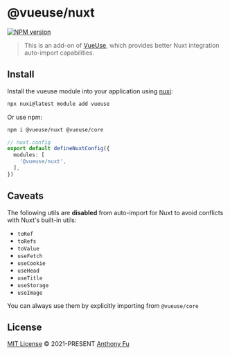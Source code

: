 # @vueuse/nuxt

[![NPM version](https://img.shields.io/npm/v/@vueuse/nuxt?color=a1b858)](https://www.npmjs.com/package/@vueuse/nuxt)

> This is an add-on of [VueUse](https://github.com/vueuse/vueuse), which provides better Nuxt integration auto-import capabilities.

## Install

Install the vueuse module into your application using [nuxi](https://nuxt.com/docs/api/commands/module):

```bash
npx nuxi@latest module add vueuse
```

Or use npm:

```bash
npm i @vueuse/nuxt @vueuse/core
```

```ts
// nuxt.config
export default defineNuxtConfig({
  modules: [
    '@vueuse/nuxt',
  ],
})
```

## Caveats

The following utils are **disabled** from auto-import for Nuxt to avoid conflicts with Nuxt's built-in utils:

- `toRef`
- `toRefs`
- `toValue`
- `useFetch`
- `useCookie`
- `useHead`
- `useTitle`
- `useStorage`
- `useImage`

You can always use them by explicitly importing from `@vueuse/core`

## License

[MIT License](https://github.com/vueuse/vueuse/blob/master/LICENSE) © 2021-PRESENT [Anthony Fu](https://github.com/antfu)
